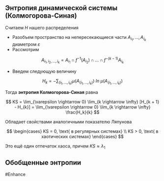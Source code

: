 ## Энтропия динамической системы (Колмогорова-Синая)

Считаем $H$ нашего распределения
- Разобъем пространство на непересекающиеся части $A_{i_1}, \dots, A_{i_k}$ диаметром $\varepsilon$
- Рассмотрим

$$
A_{i_1, i_2, \dots, i_k} = A_{i_1} \cap f^{-1}(A_{i_2}) \cap \dots \cap f^{-(k - 1)}A_{i_k}
$$

- Введем следующую величину

$$
    H_k = -\sum_{(i_1, \dots, i_k)} \mu(A_{(i_1, \dots, i_k)})\ ln\ \mu(A_{(i_1, \dots, i_k)})
$$

Тогда **энтропия Колмогорова-Синая** равна

$$
    KS = \lim_{\varepsilon \rightarrow 0} \lim_{k \rightarrow \infty} [H_{k + 1} - H_{k}] = \lim_{\varepsilon \rightarrow 0} \lim_{k \rightarrow \infty} \frac{H_k}{k}
$$

Обладает свойствами аналогичными показателю Ляпунова

$$
    \begin{cases}
        KS = 0, \text{ в регулярных системах} \\
        KS > 0, \text{ в хаотических системах}
    \end{cases}
$$

Это ещё один отпечаток хаоса, причем $KS \approx \lambda_1$

## Обобщенные энтропии

#Enhance 
